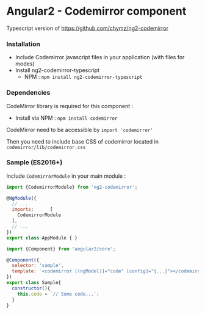 # Angular2 - Codemirror component

Typescript version of https://github.com/chymz/ng2-codemirror

### <a name="install"></a>Installation

- Include Codemirror javascript files in your application (with files for modes)
- Install ng2-codemirror-typescript
  - NPM : `npm install ng2-codemirror-typescript`

### <a name="dependencies"></a>Dependencies
CodeMirror library is required for this component :
  - Install via NPM : `npm install codemirror`

CodeMirror need to be accessible by `import 'codemirror'`

Then you need to include base CSS of codemirror located in `codemirror/lib/codemirror.css`

### <a name="sample"></a>Sample (ES2016+)

Include `CodemirrorModule` in your main module :

```javascript
import {CodemirrorModule} from 'ng2-codemirror';

@NgModule({
  // ...
  imports:      [
    CodemirrorModule
  ],
  // ...
})
export class AppModule { }
```

```javascript
import {Component} from 'angular2/core';

@Component({
  selector: 'sample',
  template: `<codemirror [(ngModel)]="code" [config]="{...}"></codemirror>`
})
export class Sample{
  constructor(){
    this.code = `// Some code...`;
  }
}
```